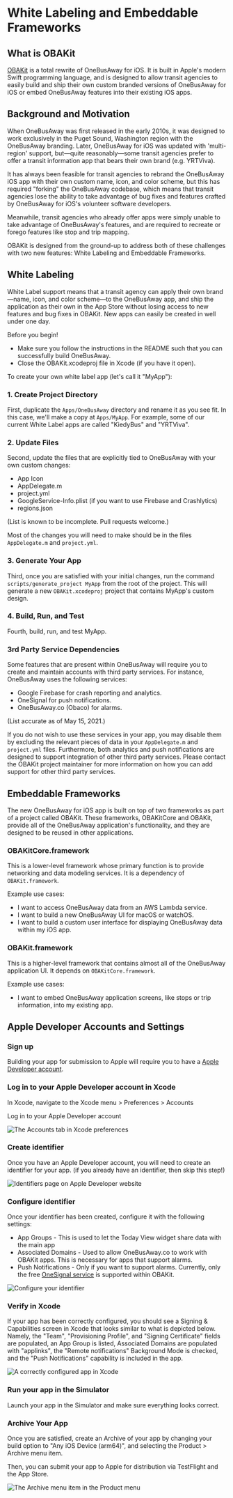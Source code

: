 # White Labeling and Embeddable Frameworks

## What is OBAKit

[OBAKit](https://www.github.com/onebusaway/obakit) is a total rewrite of OneBusAway for iOS. It is built in Apple's modern Swift programming language, and is designed to allow transit agencies to easily build and ship their own custom branded versions of OneBusAway for iOS or embed OneBusAway features into their existing iOS apps.

## Background and Motivation

When OneBusAway was first released in the early 2010s, it was designed to work exclusively in the Puget Sound, Washington region with the OneBusAway branding. Later, OneBusAway for iOS was updated with 'multi-region' support, but—quite reasonably—some transit agencies prefer to offer a transit information app that bears their own brand (e.g. YRTViva).

It has always been feasible for transit agencies to rebrand the OneBusAway iOS app with their own custom name, icon, and color scheme, but this has required "forking" the OneBusAway codebase, which means that transit agencies lose the ability to take advantage of bug fixes and features crafted by OneBusAway for iOS's volunteer software developers.

Meanwhile, transit agencies who already offer apps were simply unable to take advantage of OneBusAway's features, and are required to recreate or forego features like stop and trip mapping.

OBAKit is designed from the ground-up to address both of these challenges with two new features: White Labeling and Embeddable Frameworks.

## White Labeling

White Label support means that a transit agency can apply their own brand—name, icon, and color scheme—to the OneBusAway app, and ship the application as their own in the App Store without losing access to new features and bug fixes in OBAKit. New apps can easily be created in well under one day.

Before you begin!

* Make sure you follow the instructions in the README such that you can successfully build OneBusAway.
* Close the OBAKit.xcodeproj file in Xcode (if you have it open).

To create your own white label app (let's call it "MyApp"):

### 1. Create Project Directory

First, duplicate the `Apps/OneBusAway` directory and rename it as you see fit. In this case, we'll make a copy at `Apps/MyApp`. For example, some of our current White Label apps are called "KiedyBus" and "YRTViva".

### 2. Update Files

Second, update the files that are explicitly tied to OneBusAway with your own custom changes:

* App Icon
* AppDelegate.m
* project.yml
* GoogleService-Info.plist (if you want to use Firebase and Crashlytics)
* regions.json

(List is known to be incomplete. Pull requests welcome.)

Most of the changes you will need to make should be in the files `AppDelegate.m` and `project.yml`.

### 3. Generate Your App

Third, once you are satisfied with your initial changes, run the command `scripts/generate_project MyApp` from the root of the project. This will generate a new `OBAKit.xcodeproj` project that contains MyApp's custom design.

### 4. Build, Run, and Test

Fourth, build, run, and test MyApp.

### 3rd Party Service Dependencies

Some features that are present within OneBusAway will require you to create and maintain accounts with third party services. For instance, OneBusAway uses the following services:

* Google Firebase for crash reporting and analytics.
* OneSignal for push notifications.
* OneBusAway.co (Obaco) for alarms.

(List accurate as of May 15, 2021.)

If you do not wish to use these services in your app, you may disable them by excluding the relevant pieces of data in your `AppDelegate.m` and `project.yml` files. Furthermore, both analytics and push notifications are designed to support integration of other third party services. Please contact the OBAKit project maintainer for more information on how you can add support for other third party services.

## Embeddable Frameworks

The new OneBusAway for iOS app is built on top of two frameworks as part of a project called OBAKit. These frameworks, OBAKitCore and OBAKit, provide all of the OneBusAway application's functionality, and they are designed to be reused in other applications.

### OBAKitCore.framework

This is a lower-level framework whose primary function is to provide networking and data modeling services. It is a dependency of `OBAKit.framework`.

Example use cases:

* I want to access OneBusAway data from an AWS Lambda service.
* I want to build a new OneBusAway UI for macOS or watchOS.
* I want to build a custom user interface for displaying OneBusAway data within my iOS app.

### OBAKit.framework

This is a higher-level framework that contains almost all of the OneBusAway application UI. It depends on `OBAKitCore.framework`.

Example use cases:

* I want to embed OneBusAway application screens, like stops or trip information, into my existing app.

## Apple Developer Accounts and Settings

### Sign up 

Building your app for submission to Apple will require you to have a [Apple Developer account](https://developer.apple.com/programs/).

### Log in to your Apple Developer account in Xcode

In Xcode, navigate to the Xcode menu > Preferences > Accounts

Log in to your Apple Developer account

![The Accounts tab in Xcode preferences](images/white_label_xcode_prefs.png)

### Create identifier

Once you have an Apple Developer account, you will need to create an identifier for your app. (if you already have an identifier, then skip this step!)

![Identifiers page on Apple Developer website](images/white_label_identifiers.png)

### Configure identifier

Once your identifier has been created, configure it with the following settings:

* App Groups - This is used to let the Today View widget share data with the main app
* Associated Domains - Used to allow OneBusAway.co to work with OBAKit apps. This is necessary for apps that support alarms.
* Push Notifications - Only if you want to support alarms. Currently, only the free [OneSignal service](https://onesignal.com) is supported within OBAKit.

![Configure your identifier](images/white_label_config_identifiers.png)

### Verify in Xcode

If your app has been correctly configured, you should see a Signing &amp; Capabilities screen in Xcode that looks similar to what is depicted below. Namely, the "Team", "Provisioning Profile", and "Signing Certificate" fields are populated, an App Group is listed, Associated Domains are populated with "applinks", the "Remote notifications" Background Mode is checked, and the "Push Notifications" capability is included in the app.

![A correctly configured app in Xcode](images/white_label_xcode.png)

### Run your app in the Simulator

Launch your app in the Simulator and make sure everything looks correct.

### Archive Your App

Once you are satisfied, create an Archive of your app by changing your build option to "Any iOS Device (arm64)", and selecting the Product > Archive menu item.

Then, you can submit your app to Apple for distribution via TestFlight and the App Store.

![The Archive menu item in the Product menu](images/white_label_build_archive.png)